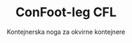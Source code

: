 ---
title: "ConFoot-leg CFL"
subtitle: "Kontejnerska noga za okvirne kontejnere"
mainImage: "/images/products/confoot-leg-cfl-main.jpg"
gallery:
  - "/images/products/confoot-leg-cfl-1.jpg"
  - "/images/products/confoot-leg-cfl-2.jpg"
  - "/images/products/confoot-leg-cfl-3.jpg"
shortDescription: "ConFoot-leg CFL je zasnovan posebej za okvirne kontejnere, saj se popolnoma prilega njihovim okvirjem in omogoča uporabo kot shranjevalnih enot za tekočine in druge materiale."
technicalDescription: "Model CFL je zasnovan za sferne kontejnere, ki se uporabljajo za prevoz tekočin, ki zahtevajo visoko odpornost na pritisk, saj sferični obliki najlepše prenašata pritisk, vendar potrebujejo okvirje, da so prevozljivi."
videoID: "C2KwnEb-npU"
specifications:
  - name: "Teža"
    value: "24 kg na nogo"
  - name: "Nosilnost"
    value: "30 ton"
  - name: "Nastavljiv razpon"
    value: "1.043 mm do 1.448 mm"
  - name: "Material"
    value: "Visokokakovosten jeklo"
price: "3.600 EUR"
priceVAT: "4.356 EUR"
pricingNotes: "Na voljo so količinski popusti. Za podrobnosti nas kontaktirajte."
buyLink: "/contact"
howToUse: |
  1. Namestite CFL nogo na vogal okvirja kontejnerja
  2. Aktivirajte mehanizem zaklepanja
  3. Po potrebi prilagodite višino v razponu od 1.043 mm do 1.448 mm
  4. Postopek ponovite za vse potrebne vogale
  5. Spustite prikolico in se odpeljite, pri čemer kontejner ostane na nogah
benefits:
  - title: "Popolna prileganje okvirju"
    description: "Zasnovan tako, da se popolnoma prilega okvirjem sfernih kontejnerjev"
  - title: "Shranjevanje tekočin"
    description: "Omogoča uporabo kontejnerjev kot shranjevalnih enot za tekočine, ki zahtevajo visoko odpornost na pritisk"
  - title: "Specializirana zasnova"
    description: "Zasnovan posebej za edinstvene zahteve okvirnih kontejnerjev"
  - title: "Večnamenska uporaba"
    description: "Primeren za različne industrije, ki zahtevajo specializirano shranjevanje in rokovanje s kontejnerji"
  - title: "Takojšnja mobilnost"
    description: "Kontejnerji so vedno pripravljeni na premik - enostavno postavite prikolico pod kontejner in nadaljujte pot"
  - title: "Optimizacija stroškov"
    description: "Optimizira stroške in porabo časa s tem, ko omogoča specializirano rokovanje s kontejnerji brez dodatne opreme"
articleContent: |
  ## Kaj je ConFoot-leg CFL?

  ConFoot-leg CFL je specializirana rešitev za kontejnerske noge, zasnovana posebej za okvirne kontejnere. Za razliko od standardnih pomorskih kontejnerjev, sferni kontejnerji, uporabljeni za prevoz tekočin, ki zahtevajo visoko odpornost na pritisk, potrebujejo okoli sebe okvirje, da so prevozljivi, saj sferična oblika najbolje prenaša pritisk. Model CFL je zasnovan tako, da se popolnoma prilega tem okvirjem in omogoča uporabo teh specializiranih kontejnerjev kot shranjevalnih enot za tekočine in druge materiale, ki potrebujejo odpornost na pritisk.

  ## Ključne prednosti za specializirano rokovanje s kontejnerji

  ConFoot-leg CFL prinaša pomembne operativne prednosti za podjetja, ki rokovajo z okvirnimi kontejnerji, zlasti tistimi, ki se uporabljajo za prevoz in shranjevanje tekočin. S tem, ko omogoča, da se ti specializirani kontejnerji namestijo na noge, lahko ustvarite fleksibilne rešitve za shranjevanje tekočin in drugih materialov, občutljivih na pritisk, brez potrebe po trajni infrastrukturi.

  Model CFL omogoča podjetjem, da optimizirajo svoje operacije s specializiranimi kontejnerji, saj zagotavlja varen podporni sistem med nalaganjem, razkladanjem in shranjevanjem. Ta vsestranskost naredi CFL idealno rešitev za industrije, ki se zanašajo na prevoz in shranjevanje tekočin in drugih materialov, ki zahtevajo odporne kontejnerske rešitve.

  ## Kako deluje

  ConFoot-leg CFL se trdno pritrdi na okvirje specializiranih kontejnerjev in zagotavlja stabilno podporo, medtem ko je kontejner pripravljen za nalaganje, razkladanje ali shranjevanje. Noge imajo nastavljiv razpon od 1.043 mm do 1.448 mm, kar omogoča prilagodljivo namestitev v različnih operativnih okoljih. Vsaka noga tehta 24 kg, kar omogoča enostavno rokovanje za operaterje, medtem ko sistem nudi impresivno nosilnost 30 ton.

  Namestitev je preprosta:
  1. Namestite CFL noge na vogale okvirja kontejnerja
  2. Aktivirajte mehanizem zaklepanja, da pritrdite noge
  3. Po potrebi prilagodite višino glede na vaše specifične zahteve
  4. Spustite prikolico in se odpeljite, pri čemer kontejner ostane varno podprt na nogah

  Ko je čas za premik kontejnerja, preprosto postavite prikolico nazaj pod kontejner, pritrdite kontejner na prikolico, odstranite noge in nadaljujte pot.

  ## Uporabe ConFoot-leg CFL

  ### Kemijska industrija
  Kemijska industrija močno koristi CFL zaradi zmožnosti varnega podpiranja kontejnerjev, ki se uporabljajo za shranjevanje in prevoz kemičnih spojin ter tekočih materialov. Z omogočanjem, da se specializirani kontejnerji postavijo na noge, podjetja ustvarijo fleksibilne rešitve za shranjevanje, ki ohranjajo integriteto materialov, občutljivih na pritisk, hkrati pa optimizirajo izrabo prostora.

  ### Naftna in plinska industrija
  V naftni in plinski industriji CFL nudi dragoceno prilagodljivost pri rokovanju s kontejnerji, ki se uporabljajo za različne naftne izdelke. Možnost varnega postavljanja teh kontejnerjev na noge omogoča učinkovitejše postopke nalaganja in razkladanja ter ustvarjanje začasne shranjevalne zmogljivosti med vrhunskimi operacijskimi obdobji.

  ### Industrija hrane in pijač
  Industrija hrane in pijač lahko uporablja CFL noge za kontejnere, ki se uporabljajo pri prevozu in shranjevanju tekočih prehrambnih izdelkov. Stabilnost in zanesljivost sistema zagotavljata, da se občutljivi materiali lahko varno rokovajo in shranjujejo brez tveganja kontaminacije ali poškodbe.

  ### Obdelava in oskrba z vodo
  Operacije obdelave in oskrbe z vodo lahko izkoristijo CFL zaradi njegove sposobnosti podpore kontejnerjem, ki se uporabljajo za shranjevanje in prevoz kemikalij za obdelavo vode ter drugih tekočih materialov. Ta zmogljivost omogoča bolj fleksibilno in učinkovito upravljanje teh ključnih virov.

  ## Tehnične specifikacije

  - **Nosilnost**: 30 ton
  - **Teža**: 24 kg na nogo
  - **Nastavljiv razpon**: 1.043 mm do 1.448 mm
  - **Material**: Visokokakovosten jeklo z robustno obdelavo
  - **Združljivost**: Specializirani okvirni kontejnerji, zlasti tisti, zasnovani za prevoz tekočin

  ConFoot-leg CFL predstavlja specializirano rešitev za rokovanje s okvirnimi kontejnerji, ki podjetjem nudi možnost optimizacije operacij s sfernimi kontejnerji, uporabljenimi za tekočine in druge materiale, ki zahtevajo odpornost na pritisk. Z omogočanjem, da se ti specializirani kontejnerji varno postavijo na noge, CFL pomaga podjetjem doseči večjo učinkovitost in prilagodljivost pri specializiranem rokovanju s kontejnerji.
---
